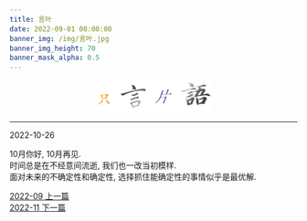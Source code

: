 ```yaml
---
title: 言叶
date: 2022-09-01 00:00:00
banner_img: /img/言叶.jpg
banner_img_height: 70
banner_mask_alpha: 0.5
---
```

<div align=center>
  <img src="img/../../../../img/只言片语.png" width=200px>
  <hr>
</div>

<!-- float music -->
<div style="opacity:0.9 ;position:fixed; bottom:10px; left:10px;-webkit-transform:scale(0.85)">
  <!-- <iframe frameborder="no" border="0" marginwidth="0" marginheight="0" width=330 height=86 src="//music.163.com/outchain/player?type=2&id=1368754688&auto=1&height=66"></iframe> -->
</div>

<!-- daily notes -->
<detailsopen>
  <summary>2022-10-26</summary>
 <p>10月你好, 10月再见. <br/> 时间总是在不经意间流逝, 我们也一改当初模样. <br/>面对未来的不确定性和确定性, 选择抓住能确定性的事情似乎是最优解. </p>
</detailsopen>




<!-- prevnext switch -->
<div class="post-prevnext">
  <article class="post-prev col-6">
    <a href="/言叶/2022/2022-09/">
      <i class="iconfont icon-arrowleft"></i>
      <span class="hidden-mobile">2022-09</span> 
      <span class="visible-mobile">上一篇</span>
    </a>
  </article>
  <article class="post-next col-6">
    <a href="/言叶/2022/2022-11/">
      <span class="hidden-mobile">2022-11</span>
      <span class="visible-mobile">下一篇</span>
      <i class="iconfont icon-arrowright"></i>
    </a>
  </article>
</div>
